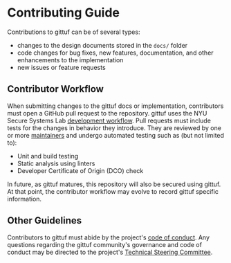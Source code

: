# Contributing Guide

Contributions to gittuf can be of several types:
* changes to the design documents stored in the `docs/` folder
* code changes for bug fixes, new features, documentation, and other
  enhancements to the implementation
* new issues or feature requests

## Contributor Workflow

When submitting changes to the gittuf docs or implementation, contributors must
open a GitHub pull request to the repository. gittuf uses the NYU Secure
Systems Lab
[development workflow](https://github.com/secure-systems-lab/lab-guidelines/blob/master/dev-workflow.md).
Pull requests must include tests for the changes in behavior they introduce.
They are reviewed by one or more [maintainers](MAINTAINERS.txt) and undergo
automated testing such as (but not limited to):
* Unit and build testing
* Static analysis using linters
* Developer Certificate of Origin (DCO) check

In future, as gittuf matures, this repository will also be secured using gittuf.
At that point, the contributor workflow may evolve to record gittuf specific
information.

## Other Guidelines

Contributors to gittuf must abide by the project's
[code of conduct](https://github.com/gittuf/community/blob/main/CODE-OF-CONDUCT.md).
Any questions regarding the gittuf community's governance and code of conduct
may be directed to the project's
[Technical Steering Committee](https://github.com/gittuf/community/blob/main/TECHNICAL-STEERING-COMMITTEE.md).
